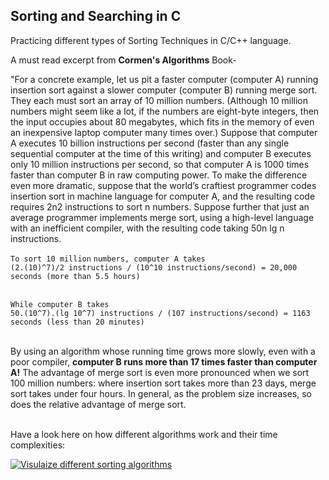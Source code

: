## Sorting and Searching in C
Practicing different types of Sorting Techniques in C/C++ language. 

<p>A must read excerpt from <strong>Cormen's Algorithms</strong> Book-</p>
<p>"For a concrete example, let us pit a faster computer (computer A) running insertion sort against a slower computer (computer B) running merge sort. They each
must sort an array of 10 million numbers. (Although 10 million numbers might seem like a lot, if the numbers are eight-byte integers, then the input occupies
about 80 megabytes, which fits in the memory of even an inexpensive laptop computer many times over.) Suppose that computer A executes 10 billion instructions
per second (faster than any single sequential computer at the time of this writing) and computer B executes only 10 million instructions per second, so that computer A is 1000 times faster than computer B in raw computing power. To make the difference even more dramatic, suppose that the world’s craftiest programmer
codes insertion sort in machine language for computer A, and the resulting code requires 2n2 instructions to sort n numbers. Suppose further that just an average
programmer implements merge sort, using a high-level language with an inefficient compiler, with the resulting code taking 50n lg n instructions.</p>
  
`To sort 10 million`
`numbers, computer A takes`<br>
`(2.(10)^7)/2 instructions / (10^10 instructions/second) = 20,000 seconds (more than 5.5 hours)`<br><br>

`While computer B takes`<br>
`50.(10^7).(lg 10^7) instructions / (107 instructions/second) = 1163 seconds (less than 20 minutes)`<br><br>

<p>By using an algorithm whose running time grows more slowly, even with a poor
  compiler, <strong>computer B runs more than 17 times faster than computer A!</strong> The advantage of merge sort is even more pronounced when we sort 100 million numbers:
where insertion sort takes more than 23 days, merge sort takes under four hours.
In general, as the problem size increases, so does the relative advantage of merge
  sort.</p>
<br>
Have a look here on how different algorithms work and their time complexities:

[![Visulaize different sorting algorithms](https://img.youtube.com/vi/ZZuD6iUe3Pc/0.jpg)](https://www.youtube.com/watch?v=ZZuD6iUe3Pc)
